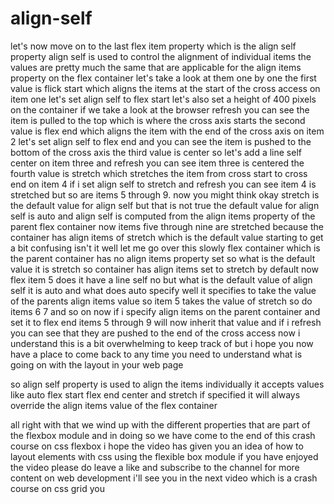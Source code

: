 # align-self

let's now move on to the last flex item
property which is the align self property align self is used to control the
alignment of individual items the values are pretty much the same that are
applicable for the align items property on the flex container let's take a look at them one by one
the first value is flick start which aligns the items at the start of the cross access
on item one let's set align self
to flex start let's also set a height
of 400 pixels on the container if we take a look at the browser
refresh you can see the item is pulled to the top which is where the cross axis starts
the second value is flex end which aligns the item with the end of the cross axis
on item 2 let's set align self to flex end
and you can see the item is pushed to the bottom of the cross axis
the third value is center so let's add a line self
center on item three and refresh
you can see item three is centered the fourth value is stretch which
stretches the item from cross start to cross end on item 4 if i set align self
to stretch and refresh you can see item 4 is stretched but so
are items 5 through 9. now you might think okay stretch is the
default value for align self but that is not true the default value for align self is auto
and align self is computed from the align items property of the parent flex
container now items five through nine are stretched because the container has
align items of stretch which is the default value starting to get a bit confusing isn't it
well let me go over this slowly flex container
which is the parent container has no align items property set
so what is the default value it is stretch
so container has align items set to stretch by default
now flex item 5 does it have a line self
no but what is the default value of align self
it is auto and what does auto specify well it specifies to take the value of
the parents align items value so item 5 takes the value of stretch
so do items 6 7 and so on now if i specify align items on the
parent container and set it to flex end
items 5 through 9 will now inherit that value
and if i refresh you can see that they are pushed to the end of the cross access
now i understand this is a bit overwhelming to keep track of but i hope you now have a place to come
back to any time you need to understand what is going on with the layout in your
web page

so align self property is used to align
the items individually it accepts values like auto flex start
flex end center and stretch if specified it will always override the
align items value of the flex container

all right with that we wind up with the
different properties that are part of the flexbox module and in doing so we have come to the end
of this crash course on css flexbox i hope the video has given you an idea
of how to layout elements with css using the flexible box module
if you have enjoyed the video please do leave a like and subscribe to the channel for more content on web
development i'll see you in the next video which is a crash course on css grid
you
